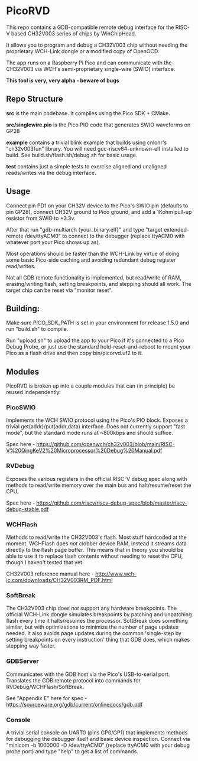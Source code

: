# PicoRVD 

This repo contains a GDB-compatible remote debug interface for the RISC-V based CH32V003 series of chips by WinChipHead.

It allows you to program and debug a CH32V003 chip without needing the proprietary WCH-Link dongle or a modified copy of OpenOCD.

The app runs on a Raspberry Pi Pico and can communicate with the CH32V003 via WCH's semi-proprietary single-wire (SWIO) interface.

**This tool is very, very alpha - beware of bugs**

## Repo Structure

**src** is the main codebase. It compiles using the Pico SDK + CMake.

**src/singlewire.pio** is the Pico PIO code that generates SWIO waveforms on GP28

**example** contains a trivial blink example that builds using cnlohr's "ch32v003fun" library. You will need gcc-riscv64-unknown-elf installed to build. See build.sh/flash.sh/debug.sh for basic usage.

**test** contains just a simple tests to exercise aligned and unaligned reads/writes via the debug interface.

## Usage

Connect pin PD1 on your CH32V device to the Pico's SWIO pin (defaults to pin GP28), connect CH32V ground to Pico ground, and add a 1Kohm pull-up resistor from SWIO to +3.3v.

After that run "gdb-multiarch {your_binary.elf}" and type "target extended-remote /dev/ttyACM0" to connect to the debugger (replace ttyACM0 with whatever port your Pico shows up as).

Most operations should be faster than the WCH-Link by virtue of doing some basic Pico-side caching and avoiding redundant debug register read/writes.

Not all GDB remote functionality is implemented, but read/write of RAM, erasing/writing flash, setting breakpoints, and stepping should all work. The target chip can be reset via "monitor reset".

## Building:

Make sure PICO_SDK_PATH is set in your environment for release 1.5.0 and run "build.sh" to compile.

Run "upload.sh" to upload the app to your Pico if it's connected to a Pico Debug Probe, or just use the standard hold-reset-and-reboot to mount your Pico as a flash drive and then copy bin/picorvd.uf2 to it.

## Modules

PicoRVD is broken up into a couple modules that can (in principle) be reused independently:

### PicoSWIO
Implements the WCH SWIO protocol using the Pico's PIO block. Exposes a trivial get(addr)/put(addr,data) interface. Does not currently support "fast mode", but the standard mode runs at ~800kbps and should suffice.

Spec here - https://github.com/openwch/ch32v003/blob/main/RISC-V%20QingKeV2%20Microprocessor%20Debug%20Manual.pdf

### RVDebug
Exposes the various registers in the official RISC-V debug spec along with methods to read/write memory over the main bus and halt/resume/reset the CPU.

Spec here - https://github.com/riscv/riscv-debug-spec/blob/master/riscv-debug-stable.pdf 

### WCHFlash
Methods to read/write the CH32V003's flash. Most stuff hardcoded at the moment. WCHFlash does _not_ clobber device RAM, instead it streams data directly to the flash page buffer. This means that in theory you should be able to use it to replace flash contents without needing to reset the CPU, though I haven't tested that yet.

CH32V003 reference manual here - http://www.wch-ic.com/downloads/CH32V003RM_PDF.html

### SoftBreak
The CH32V003 chip does _not_ support any hardware breakpoints. The official WCH-Link dongle simulates breakpoints by patching and unpatching flash every time it halts/resumes the processor. SoftBreak does something similar, but with optimizations to minimize the number of page updates needed. It also avoids page updates during the common 'single-step by setting breakpoints on every instruction' thing that GDB does, which makes stepping way faster.

### GDBServer
Communicates with the GDB host via the Pico's USB-to-serial port. Translates the GDB remote protocol into commands for RVDebug/WCHFlash/SoftBreak.

See "Appendix E" here for spec - https://sourceware.org/gdb/current/onlinedocs/gdb.pdf

### Console
A trivial serial console on UART0 (pins GP0/GP1) that implements methods for debugging the debugger itself and basic device inspection.
Connect via "minicom -b 1000000 -D /dev/ttyACM0" (replace ttyACM0 with your debug probe port) and type "help" to get a list of commands.
